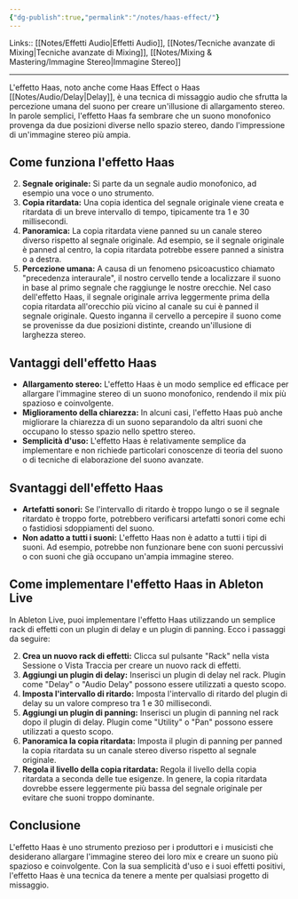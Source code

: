 ```yaml
---
{"dg-publish":true,"permalink":"/notes/haas-effect/"}
---
```


Links:: [[Notes/Effetti Audio\|Effetti Audio]], [[Notes/Tecniche avanzate di Mixing\|Tecniche avanzate di Mixing]], [[Notes/Mixing & Mastering/Immagine Stereo\|Immagine Stereo]]

---
L'effetto Haas, noto anche come Haas Effect o Haas [[Notes/Audio/Delay\|Delay]], è una tecnica di missaggio audio che sfrutta la percezione umana del suono per creare un'illusione di allargamento stereo. In parole semplici, l'effetto Haas fa sembrare che un suono monofonico provenga da due posizioni diverse nello spazio stereo, dando l'impressione di un'immagine stereo più ampia.

## Come funziona l'effetto Haas

2. **Segnale originale:** Si parte da un segnale audio monofonico, ad esempio una voce o uno strumento.
4. **Copia ritardata:** Una copia identica del segnale originale viene creata e ritardata di un breve intervallo di tempo, tipicamente tra 1 e 30 millisecondi.
6. **Panoramica:** La copia ritardata viene panned su un canale stereo diverso rispetto al segnale originale. Ad esempio, se il segnale originale è panned al centro, la copia ritardata potrebbe essere panned a sinistra o a destra.
8. **Percezione umana:** A causa di un fenomeno psicoacustico chiamato "precedenza interaurale", il nostro cervello tende a localizzare il suono in base al primo segnale che raggiunge le nostre orecchie. Nel caso dell'effetto Haas, il segnale originale arriva leggermente prima della copia ritardata all'orecchio più vicino al canale su cui è panned il segnale originale. Questo inganna il cervello a percepire il suono come se provenisse da due posizioni distinte, creando un'illusione di larghezza stereo.

## Vantaggi dell'effetto Haas

- **Allargamento stereo:** L'effetto Haas è un modo semplice ed efficace per allargare l'immagine stereo di un suono monofonico, rendendo il mix più spazioso e coinvolgente.
- **Miglioramento della chiarezza:** In alcuni casi, l'effetto Haas può anche migliorare la chiarezza di un suono separandolo da altri suoni che occupano lo stesso spazio nello spettro stereo.
- **Semplicità d'uso:** L'effetto Haas è relativamente semplice da implementare e non richiede particolari conoscenze di teoria del suono o di tecniche di elaborazione del suono avanzate.

## Svantaggi dell'effetto Haas

- **Artefatti sonori:** Se l'intervallo di ritardo è troppo lungo o se il segnale ritardato è troppo forte, potrebbero verificarsi artefatti sonori come echi o fastidiosi sdoppiamenti del suono.
- **Non adatto a tutti i suoni:** L'effetto Haas non è adatto a tutti i tipi di suoni. Ad esempio, potrebbe non funzionare bene con suoni percussivi o con suoni che già occupano un'ampia immagine stereo.

## Come implementare l'effetto Haas in Ableton Live

In Ableton Live, puoi implementare l'effetto Haas utilizzando un semplice rack di effetti con un plugin di delay e un plugin di panning. Ecco i passaggi da seguire:

2. **Crea un nuovo rack di effetti:** Clicca sul pulsante "Rack" nella vista Sessione o Vista Traccia per creare un nuovo rack di effetti.
4. **Aggiungi un plugin di delay:** Inserisci un plugin di delay nel rack. Plugin come "Delay" o "Audio Delay" possono essere utilizzati a questo scopo.
6. **Imposta l'intervallo di ritardo:** Imposta l'intervallo di ritardo del plugin di delay su un valore compreso tra 1 e 30 millisecondi.
8. **Aggiungi un plugin di panning:** Inserisci un plugin di panning nel rack dopo il plugin di delay. Plugin come "Utility" o "Pan" possono essere utilizzati a questo scopo.
10. **Panoramica la copia ritardata:** Imposta il plugin di panning per panned la copia ritardata su un canale stereo diverso rispetto al segnale originale.
12. **Regola il livello della copia ritardata:** Regola il livello della copia ritardata a seconda delle tue esigenze. In genere, la copia ritardata dovrebbe essere leggermente più bassa del segnale originale per evitare che suoni troppo dominante.

## Conclusione

L'effetto Haas è uno strumento prezioso per i produttori e i musicisti che desiderano allargare l'immagine stereo dei loro mix e creare un suono più spazioso e coinvolgente. Con la sua semplicità d'uso e i suoi effetti positivi, l'effetto Haas è una tecnica da tenere a mente per qualsiasi progetto di missaggio.




